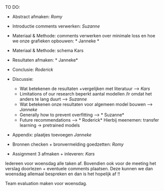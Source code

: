 TO DO:

- Abstract afmaken: *Romy*
- Introductie comments verwerken: *Suzanne*
- Materiaal & Methode: comments verwerken over minimale loss en hoe we onze grafieken opbouwen: * Janneke *
- Materiaal & Methode: schema Kars

- Resultaten afmaken: * Janneke*
- Conclusie: *Roderick*

- Discussie: 
  - Wat betekenen de resultaten +vergelijken met literatuur --> *Kars*
  - Limitations of our research beperkt aantal modellen /lr omdat het anders te lang duurt --> *Suzanne*
  - Wat betekenen onze resultaten voor algemeen model bouwen --> *Janneke*
  - Generally how to prevent overfitting --> * Suzanne*
  - Future recommendations --> * Roderick*  Hierbij meenemen: transfer learning -> pretrained models

- Appendix: plaatjes toevoegen *Janneke*
- Bronnen checken + bronvermelding goedzetten: *Romy*

- Assignment 3 afmaken + inleveren: *Kars* 

Iedereen voor woensdag alle taken af. Bovendien ook voor de meeting het verslag doorlezen + eventuele comments plaatsen.
Deze kunnen we dan woensdag allemaal bespreken en dan is het hopelijk af !!

Team evaluation maken voor woensdag.


